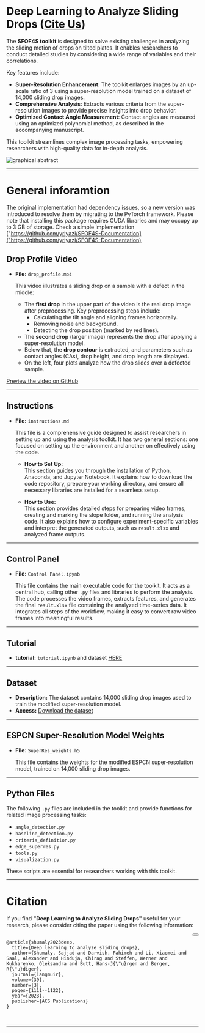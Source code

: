 # Deep Learning to Analyze Sliding Drops ([Cite Us](#citation))

The **SFOF4S toolkit** is designed to solve existing challenges in analyzing the sliding motion of drops on tilted plates. It enables researchers to conduct detailed studies by considering a wide range of variables and their correlations.

Key features include:
- **Super-Resolution Enhancement**: The toolkit enlarges images by an up-scale ratio of 3 using a super-resolution model trained on a dataset of 14,000 sliding drop images.
- **Comprehensive Analysis**: Extracts various criteria from the super-resolution images to provide precise insights into drop behavior.
- **Optimized Contact Angle Measurement**: Contact angles are measured using an optimized polynomial method, as described in the accompanying manuscript.

This toolkit streamlines complex image processing tasks, empowering researchers with high-quality data for in-depth analysis.

![graphical abstract](https://user-images.githubusercontent.com/57271994/194614949-8736973c-4df3-4449-9a21-bc2423405648.png)

---
# General inforamtion

The original implementation had dependency issues, so a new version was introduced to resolve them by migrating to the PyTorch framework.
Please note that installing this package requires CUDA libraries and may occupy up to 3 GB of storage.
Check a simple implementation ["https://github.com/yriyazi/SFOF4S-Documentation]("https://github.com/yriyazi/SFOF4S-Documentation)

## Drop Profile Video

- **File:** `drop_profile.mp4`

    This video illustrates a sliding drop on a sample with a defect in the middle:

    - The **first drop** in the upper part of the video is the real drop image after preprocessing. Key preprocessing steps include:
      - Calculating the tilt angle and aligning frames horizontally.
      - Removing noise and background.
      - Detecting the drop position (marked by red lines).
    - The **second drop** (larger image) represents the drop after applying a super-resolution model.
    - Below that, the **drop contour** is extracted, and parameters such as contact angles (CAs), drop height, and drop length are displayed.
    - On the left, four plots analyze how the drop slides over a defected sample.

[Preview the video on GitHub](https://github.com/AK-Berger/4S-SROF/assets/57271994/4130c91c-193a-4bf9-b08d-e2df878f88bf)

---

## Instructions

- **File:** `instructions.md`  

    This file is a comprehensive guide designed to assist researchers in setting up and using the analysis toolkit. It has two general sections: one focused on setting up the environment and another on effectively using the code.

    - **How to Set Up:**  
      This section guides you through the installation of Python, Anaconda, and Jupyter Notebook. It explains how to download the code repository, prepare your working directory, and ensure all necessary libraries are installed for a seamless setup.  

    - **How to Use:**  
      This section provides detailed steps for preparing video frames, creating and marking the slope folder, and running the analysis code. It also explains how to configure experiment-specific variables and interpret the generated outputs, such as `result.xlsx` and analyzed frame outputs.

---
## Control Panel

- **File:** `Control Panel.ipynb`  

    This file contains the main executable code for the toolkit. It acts as a central hub, calling other `.py` files and libraries to perform the analysis. The code processes the video frames, extracts features, and generates the final `result.xlsx` file containing the analyzed time-series data. It integrates all steps of the workflow, making it easy to convert raw video frames into meaningful results.

---

## Tutorial

- **tutorial:** `tutorial.ipynb`  and dataset
    [HERE](https://github.com/yriyazi/SFOF4S-Documentation)
    

---


## Dataset

- **Description:** The dataset contains 14,000 sliding drop images used to train the modified super-resolution model.
- **Access:** [Download the dataset](https://www.kaggle.com/datasets/sajjdeus/4s-srof)

---

## ESPCN Super-Resolution Model Weights

- **File:** `SuperRes_weights.h5`

    This file contains the weights for the modified ESPCN super-resolution model, trained on 14,000 sliding drop images.

---

## Python Files

The following `.py` files are included in the toolkit and provide functions for related image processing tasks:

- `angle_detection.py`
- `baseline_detection.py`
- `criteria_definition.py`
- `edge_superres.py`
- `tools.py`
- `visualization.py`

These scripts are essential for researchers working with this toolkit.


---
# Citation

If you find **"Deep Learning to Analyze Sliding Drops"** useful for your research, please consider citing the paper using the following information:

<div style="position: relative;">
  <pre>
    <code>
@article{shumaly2023deep,
  title={Deep learning to analyze sliding drops},
  author={Shumaly, Sajjad and Darvish, Fahimeh and Li, Xiaomei and Saal, Alexander and Hinduja, Chirag and Steffen, Werner and Kukharenko, Oleksandra and Butt, Hans-J{\"u}rgen and Berger, R{\"u}diger},
  journal={Langmuir},
  volume={39},
  number={3},
  pages={1111--1122},
  year={2023},
  publisher={ACS Publications}
}
    </code>
  </pre>
  <button onclick="copyText(this)" style="position: absolute; top: 0; right: 0;"></button>
</div>





---
